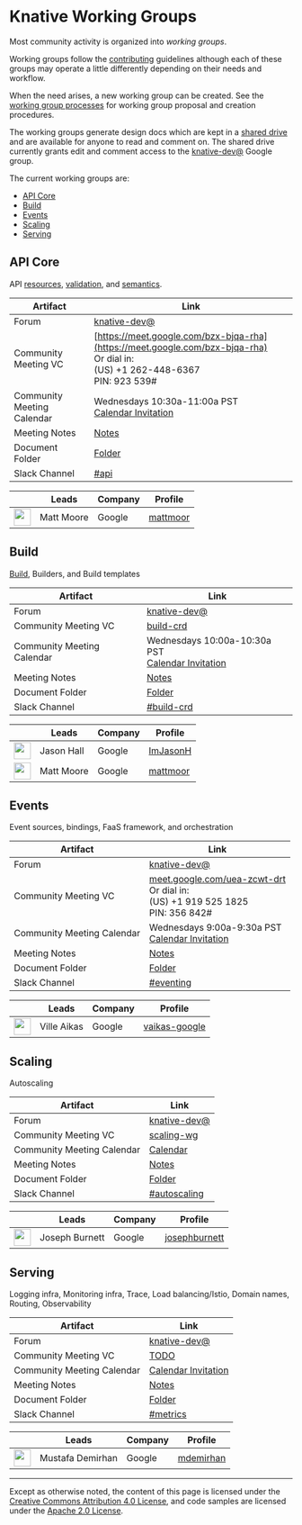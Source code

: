 # Knative Working Groups

Most community activity is organized into *working groups*.

Working groups follow the [contributing](CONTRIBUTING.md) guidelines although
each of these groups may operate a little differently depending on their needs
and workflow.

When the need arises, a new working group can be created. See the [working group
processes](WORKING-GROUP-PROCESSES.md) for working group proposal and creation
procedures.

The working groups generate design docs which are kept in a
[shared drive](https://drive.google.com/corp/drive/folders/0APnJ_hRs30R2Uk9PVA)
and are available for anyone to read and comment on. The shared drive
currently grants edit and comment access to the
[knative-dev@](https://groups.google.com/forum/#!forum/knative-dev)
Google group.

The current working groups are:

*   [API Core](#api-core)
*   [Build](#build)
*   [Events](#events)
*   [Scaling](#scaling)
*   [Serving](#serving)
<!-- TODO add charters for each group -->

## API Core

API [resources](../pkg/apis/serving), [validation](../pkg/webhook), and [semantics](../pkg/controller).

Artifact                   | Link
-------------------------- | ----
Forum                      | [knative-dev@](https://groups.google.com/forum/#!forum/knative-dev)
Community Meeting VC       | [https://meet.google.com/bzx-bjqa-rha](https://meet.google.com/bzx-bjqa-rha) <br>Or dial in:<br>(US) +1 262-448-6367<br>PIN: 923 539#
Community Meeting Calendar | Wednesdays 10:30a-11:00a PST <br>[Calendar Invitation](https://calendar.google.com/event?action=TEMPLATE&tmeid=MW81NXJkaXBxbzllY2JtdTk4aXMxNGk2N2NfMjAxODA3MTFUMTczMDAwWiBtYXR0bW9vckBnb29nbGUuY29t&tmsrc=mattmoor%40google.com&scp=ALL)
Meeting Notes              | [Notes](https://docs.google.com/document/d/1NC4klOdNaU-N-PsKLyXBqDKgNSHtxCDep29Ta2b5FK0/edit)
Document Folder            | [Folder](https://drive.google.com/corp/drive/folders/1fpBW7VyiBISsKuVdgn1MrgFdtx_JGoC5)
Slack Channel              | [#api](https://knative.slack.com)

&nbsp;                                                   | Leads      | Company | Profile
-------------------------------------------------------- | ---------- | ------- | -------
<img width="30px" src="https://github.com/mattmoor.png"> | Matt Moore | Google  | [mattmoor](https://github.com/mattmoor)

## Build

[Build](https://github.com/knative/build), Builders, and Build templates

Artifact                   | Link
-------------------------- | ----
Forum                      | [knative-dev@](https://groups.google.com/forum/#!forum/knative-dev)
Community Meeting VC       | [build-crd](https://hangouts.google.com/hangouts/_/google.com/build-crd)
Community Meeting Calendar | Wednesdays 10:00a-10:30a PST <br>[Calendar Invitation](https://calendar.google.com/event?action=TEMPLATE&tmeid=MTBkb3MwYnVrbDd0djE0a2kzcmpmbjZndm9fMjAxODA3MTFUMTcwMDAwWiBtYXR0bW9vckBnb29nbGUuY29t&tmsrc=mattmoor%40google.com)
Meeting Notes              | [Notes](https://docs.google.com/document/d/1e7gMVFlJfkFdTcaWj2qETeRD9kSBG2Vh8mASPmQMYC0/edit)
Document Folder            | [Folder](https://drive.google.com/corp/drive/folders/1ov16HvPam-v_FXAGEaUdHok6_hUAoIoe)
Slack Channel              | [#build-crd](https://knative.slack.com)

&nbsp;                                                   | Leads      | Company | Profile
-------------------------------------------------------- | ---------- | ------- | -------
<img width="30px" src="https://github.com/ImJasonH.png"> | Jason Hall | Google  | [ImJasonH](https://github.com/ImJasonH)
<img width="30px" src="https://github.com/mattmoor.png"> | Matt Moore | Google  | [mattmoor](https://github.com/mattmoor)

## Events

Event sources, bindings, FaaS framework, and orchestration

Artifact                   | Link
-------------------------- | ----
Forum                      | [knative-dev@](https://groups.google.com/forum/#!forum/knative-dev)
Community Meeting VC       | [meet.google.com/uea-zcwt-drt](https://meet.google.com/uea-zcwt-drt) <br>Or dial in:<br>(US) +1 919 525 1825<br>PIN: 356 842#
Community Meeting Calendar | Wednesdays 9:00a-9:30a PST<br>[Calendar Invitation](https://calendar.google.com/calendar/embed?src=google.com_5pce19kpifu8avnj0eo74sg84c%40group.calendar.google.com&ctz=America%2FLos_Angeles)
Meeting Notes              | [Notes](https://docs.google.com/document/d/1uGDehQu493N_XCAT5H4XEw5T9IWlPN1o19ULOWKuPnY/edit)
Document Folder            | [Folder](https://drive.google.com/corp/drive/folders/1S22YmGl6B1ppYApwa1j5j9Nc6rEChlPo)
Slack Channel              | [#eventing](https://knative.slack.com/messages/C9JP909F0/)

&nbsp;                                                        | Leads       | Company | Profile
------------------------------------------------------------- | ----------- | ------- | -------
<img width="30px" src="https://github.com/vaikas-google.png"> | Ville Aikas | Google  | [vaikas-google](https://github.com/vaikas-google)

## Scaling

Autoscaling

Artifact                   | Link
-------------------------- | ----
Forum                      | [knative-dev@](https://groups.google.com/forum/#!forum/knative-dev)
Community Meeting VC       | [scaling-wg](https://hangouts.google.com/hangouts/_/google.com/scaling-wg)
Community Meeting Calendar | [Calendar](https://calendar.google.com/calendar?cid=Z29vZ2xlLmNvbV9sNHY5NnJocWJoMGk1dWsyMnU1MGhudDY2c0Bncm91cC5jYWxlbmRhci5nb29nbGUuY29t)
Meeting Notes              | [Notes](https://docs.google.com/document/d/1FoLJqbDJM8_tw7CON-CJZsO2mlF8Ia1cWzCjWX8HDAI/edit#heading=h.c0ufqy5rucfa)
Document Folder            | [Folder](https://drive.google.com/corp/drive/folders/1qpGIPXVGoMm6IXb74gPrrHkudV_bjIZ9)
Slack Channel              | [#autoscaling](https://knative.slack.com)

&nbsp;                                                        | Leads          | Company | Profile
------------------------------------------------------------- | -------------- | ------- | -------
<img width="30px" src="https://github.com/josephburnett.png"> | Joseph Burnett | Google  | [josephburnett](https://github.com/josephburnett)

## Serving

Logging infra, Monitoring infra, Trace, Load balancing/Istio, Domain names,
Routing, Observability

Artifact                   | Link
-------------------------- | ----
Forum                      | [knative-dev@](https://groups.google.com/forum/#!forum/knative-dev)
Community Meeting VC       | [TODO](TODO)
Community Meeting Calendar | [Calendar Invitation](TODO)
Meeting Notes              | [Notes](TODO)
Document Folder            | [Folder](https://drive.google.com/corp/drive/folders/1pfcc6z8oQl6S7bOl1MnfZJ2o32FtgvRB)
Slack Channel              | [#metrics](https://knative.slack.com)

&nbsp;                                                    | Leads            | Company | Profile
--------------------------------------------------------- | ---------------- | ------- | -------
<img width="30px" src="https://github.com/mdemirhan.png"> | Mustafa Demirhan | Google  | [mdemirhan](https://github.com/mdemirhan)

---

Except as otherwise noted, the content of this page is licensed under the
[Creative Commons Attribution 4.0 License](https://creativecommons.org/licenses/by/4.0/),
and code samples are licensed under the
[Apache 2.0 License](https://www.apache.org/licenses/LICENSE-2.0).
